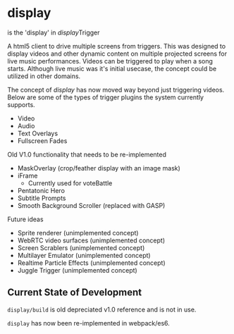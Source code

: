 display
=======

is the 'display' in *display*Trigger

A html5 client to drive multiple screens from triggers.
This was designed to display videos and other dynamic content on multiple projected screens for live music performances.
Videos can be triggered to play when a song starts.
Although live music was it's initial usecase, the concept could be utilized in other domains.

The concept of *display* has now moved way beyond just triggering videos.
Below are some of the types of trigger plugins the system currently supports.

* Video
* Audio
* Text Overlays
* Fullscreen Fades

Old V1.0 functionality that needs to be re-implemented

* MaskOverlay (crop/feather display with an image mask)
* iFrame
    * Currently used for voteBattle
* Pentatonic Hero
* Subtitle Prompts
* Smooth Background Scroller (replaced with GASP)

Future ideas

* Sprite renderer (unimplemented concept)
* WebRTC video surfaces (unimplemented concept)
* Screen Scrablers (unimplemented concept)
* Multilayer Emulator (unimplemented concept)
* Realtime Particle Effects (unimplemented concept)
* Juggle Trigger (unimplemented concept)


Current State of Development
-----------------------------

`display/build` is old depreciated v1.0 reference and is not in use.

`display` has now been re-implemented in webpack/es6.
